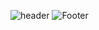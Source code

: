 ![header](https://capsule-render.vercel.app/api?type=waving&color=goldenlod&height=200&section=header&text='BrandonJE'&fontSize=24)
![Footer](https://capsule-render.vercel.app/api?type=waving&color=goldenlod&height=200&section=footer)
